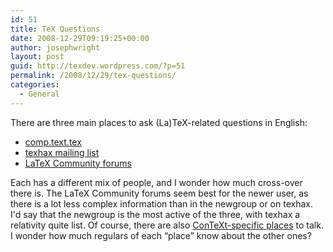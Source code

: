 ```yaml
---
id: 51
title: TeX Questions
date: 2008-12-29T09:19:25+00:00
author: josephwright
layout: post
guid: http://texdev.wordpress.com/?p=51
permalink: /2008/12/29/tex-questions/
categories:
  - General
---
```

There are three main places to ask (La)TeX-related questions in English:

- [comp.text.tex](http://groups.google.com/group/comp.text.tex/topics)
- [texhax mailing list](http://tug.org/mailman/listinfo/texhax)
- [LaTeX Community forums](http://latex-community.org/)

Each has a different mix of people, and I wonder how much cross-over there is. The LaTeX Community forums seem best for the newer user, as there is a lot less complex information than in the newgroup or on texhax. I'd say that the newgroup is the most active of the three, with texhax a relativity quite list. Of course, there are also [ConTeXt-specific places](http://wiki.contextgarden.net/ConTeXt_Mailing_Lists) to talk. I wonder how much regulars of each “place” know about the other ones?
